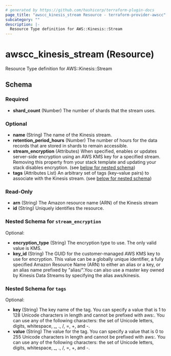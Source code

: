```yaml
---
# generated by https://github.com/hashicorp/terraform-plugin-docs
page_title: "awscc_kinesis_stream Resource - terraform-provider-awscc"
subcategory: ""
description: |-
  Resource Type definition for AWS::Kinesis::Stream
---
```


# awscc_kinesis_stream (Resource)

Resource Type definition for AWS::Kinesis::Stream



<!-- schema generated by tfplugindocs -->
## Schema

### Required

- **shard_count** (Number) The number of shards that the stream uses.

### Optional

- **name** (String) The name of the Kinesis stream.
- **retention_period_hours** (Number) The number of hours for the data records that are stored in shards to remain accessible.
- **stream_encryption** (Attributes) When specified, enables or updates server-side encryption using an AWS KMS key for a specified stream. Removing this property from your stack template and updating your stack disables encryption. (see [below for nested schema](#nestedatt--stream_encryption))
- **tags** (Attributes List) An arbitrary set of tags (key–value pairs) to associate with the Kinesis stream. (see [below for nested schema](#nestedatt--tags))

### Read-Only

- **arn** (String) The Amazon resource name (ARN) of the Kinesis stream
- **id** (String) Uniquely identifies the resource.

<a id="nestedatt--stream_encryption"></a>
### Nested Schema for `stream_encryption`

Optional:

- **encryption_type** (String) The encryption type to use. The only valid value is KMS.
- **key_id** (String) The GUID for the customer-managed AWS KMS key to use for encryption. This value can be a globally unique identifier, a fully specified Amazon Resource Name (ARN) to either an alias or a key, or an alias name prefixed by "alias/".You can also use a master key owned by Kinesis Data Streams by specifying the alias aws/kinesis.


<a id="nestedatt--tags"></a>
### Nested Schema for `tags`

Optional:

- **key** (String) The key name of the tag. You can specify a value that is 1 to 128 Unicode characters in length and cannot be prefixed with aws:. You can use any of the following characters: the set of Unicode letters, digits, whitespace, _, ., /, =, +, and -.
- **value** (String) The value for the tag. You can specify a value that is 0 to 255 Unicode characters in length and cannot be prefixed with aws:. You can use any of the following characters: the set of Unicode letters, digits, whitespace, _, ., /, =, +, and -.



